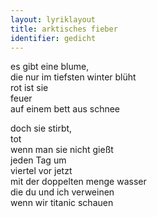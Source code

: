 ```yaml
---
layout: lyriklayout
title: arktisches fieber
identifier: gedicht
---
```


es gibt eine blume,    
die nur im tiefsten winter blüht  
rot ist sie  
feuer  
auf einem bett aus schnee   

doch sie stirbt,  
tot   
wenn man sie nicht gießt  
jeden Tag um  
viertel vor jetzt   
mit der doppelten menge wasser   
die du und ich verweinen   
wenn wir titanic schauen  
